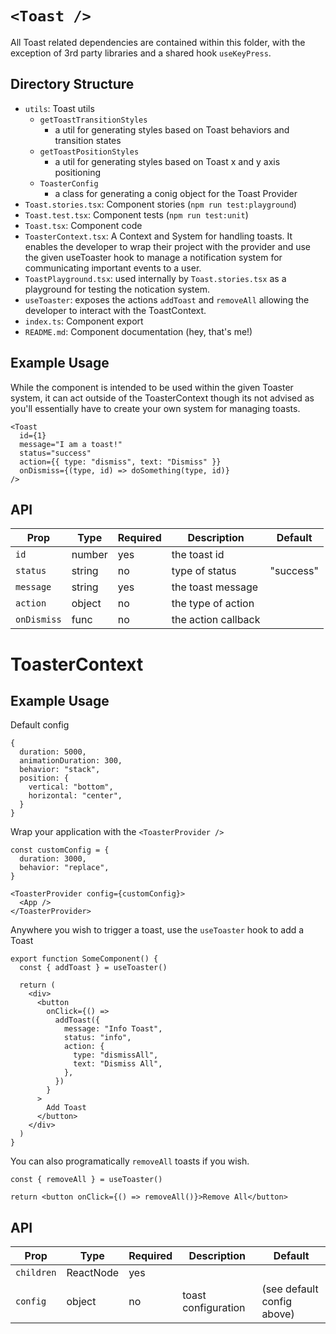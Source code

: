 # `<Toast />`

All Toast related dependencies are contained within this folder, with the exception of 3rd party libraries and a shared hook `useKeyPress`.

## Directory Structure

- `utils`: Toast utils
  - `getToastTransitionStyles`
    - a util for generating styles based on Toast behaviors and transition states
  - `getToastPositionStyles`
    - a util for generating styles based on Toast x and y axis positioning
  - `ToasterConfig`
    - a class for generating a conig object for the Toast Provider
- `Toast.stories.tsx`: Component stories (`npm run test:playground`)
- `Toast.test.tsx`: Component tests (`npm run test:unit`)
- `Toast.tsx`: Component code
- `ToasterContext.tsx`: A Context and System for handling toasts. It enables the developer to wrap their project with the provider and use the given useToaster hook to manage a notification system for communicating important events to a user.
- `ToastPlayground.tsx`: used internally by `Toast.stories.tsx` as a playground for testing the notication system.
- `useToaster`: exposes the actions `addToast` and `removeAll` allowing the developer to interact with the ToastContext.
- `index.ts`: Component export
- `README.md`: Component documentation (hey, that's me!)

## Example Usage

While the component is intended to be used within the given Toaster system, it can act outside of the ToasterContext though its not advised as you'll essentially have to create your own system for managing toasts.

```tsx
<Toast
  id={1}
  message="I am a toast!"
  status="success"
  action={{ type: "dismiss", text: "Dismiss" }}
  onDismiss={(type, id) => doSomething(type, id)}
/>
```

## API

| Prop        | Type   | Required | Description         | Default   |
| ----------- | ------ | -------- | ------------------- | --------- |
| `id`        | number | yes      | the toast id        |           |
| `status`    | string | no       | type of status      | "success" |
| `message`   | string | yes      | the toast message   |           |
| `action`    | object | no       | the type of action  |           |
| `onDismiss` | func   | no       | the action callback |           |

# ToasterContext

## Example Usage

Default config

```tsx
{
  duration: 5000,
  animationDuration: 300,
  behavior: "stack",
  position: {
    vertical: "bottom",
    horizontal: "center",
  }
}
```

Wrap your application with the `<ToasterProvider />`

```tsx
const customConfig = {
  duration: 3000,
  behavior: "replace",
}

<ToasterProvider config={customConfig}>
  <App />
</ToasterProvider>
```

Anywhere you wish to trigger a toast, use the `useToaster` hook to add a Toast

```tsx
export function SomeComponent() {
  const { addToast } = useToaster()

  return (
    <div>
      <button
        onClick={() =>
          addToast({
            message: "Info Toast",
            status: "info",
            action: {
              type: "dismissAll",
              text: "Dismiss All",
            },
          })
        }
      >
        Add Toast
      </button>
    </div>
  )
}
```

You can also programatically `removeAll` toasts if you wish.

```tsx
const { removeAll } = useToaster()

return <button onClick={() => removeAll()}>Remove All</button>
```

## API

| Prop       | Type      | Required | Description         | Default                    |
| ---------- | --------- | -------- | ------------------- | -------------------------- |
| `children` | ReactNode | yes      |                     |                            |
| `config`   | object    | no       | toast configuration | (see default config above) |
